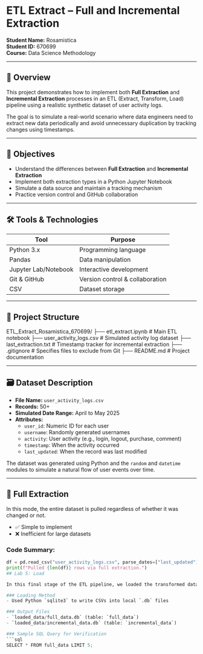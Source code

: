 # ETL Extract  – Full and Incremental Extraction

**Student Name:** Rosamistica  
**Student ID:** 670699  
**Course:** Data Science Methodology  

---

## 📘 Overview

This project demonstrates how to implement both **Full Extraction** and **Incremental Extraction** processes in an ETL (Extract, Transform, Load) pipeline using a realistic synthetic dataset of user activity logs.

The goal is to simulate a real-world scenario where data engineers need to extract new data periodically and avoid unnecessary duplication by tracking changes using timestamps.

---

## 🎯 Objectives

- Understand the differences between **Full Extraction** and **Incremental Extraction**
- Implement both extraction types in a Python Jupyter Notebook
- Simulate a data source and maintain a tracking mechanism
- Practice version control and GitHub collaboration

---

## 🛠 Tools & Technologies

| Tool                 | Purpose                        |
|----------------------|--------------------------------|
| Python 3.x           | Programming language           |
| Pandas               | Data manipulation              |
| Jupyter Lab/Notebook | Interactive development        |
| Git & GitHub         | Version control & collaboration|
| CSV                  | Dataset storage                |

---

## 📁 Project Structure

ETL_Extract_Rosamistica_670699/
├── etl_extract.ipynb # Main ETL notebook
├── user_activity_logs.csv # Simulated activity log dataset
├── last_extraction.txt # Timestamp tracker for incremental extraction
├── .gitignore # Specifies files to exclude from Git
├── README.md # Project documentation

---

## 🗃 Dataset Description

- **File Name:** `user_activity_logs.csv`
- **Records:** 50+
- **Simulated Date Range:** April to May 2025
- **Attributes:**
  - `user_id`: Numeric ID for each user
  - `username`: Randomly generated usernames
  - `activity`: User activity (e.g., login, logout, purchase, comment)
  - `timestamp`: When the activity occurred
  - `last_updated`: When the record was last modified

The dataset was generated using Python and the `random` and `datetime` modules to simulate a natural flow of user events over time.

---

## 🔄 Full Extraction

In this mode, the entire dataset is pulled regardless of whether it was changed or not.

- ✅ Simple to implement
- ❌ Inefficient for large datasets

### Code Summary:
```python
df = pd.read_csv("user_activity_logs.csv", parse_dates=["last_updated"])
print(f"Pulled {len(df)} rows via full extraction.")
## Lab 5: Load

In this final stage of the ETL pipeline, we loaded the transformed datasets into a structured format using SQLite.

### Loading Method
- Used Python `sqlite3` to write CSVs into local `.db` files

### Output Files
- `loaded_data/full_data.db` (table: `full_data`)
- `loaded_data/incremental_data.db` (table: `incremental_data`)

### Sample SQL Query for Verification
```sql
SELECT * FROM full_data LIMIT 5;
